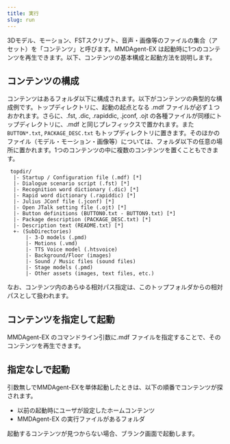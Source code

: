 ```yaml
---
title: 実行
slug: run
---
```


3Dモデル、モーション、FSTスクリプト、音声・画像等のファイルの集合（アセット）を「コンテンツ」と呼びます。MMDAgent-EX は起動時に1つのコンテンツを再生できます。以下、コンテンツの基本構成と起動方法を説明します。

## コンテンツの構成

コンテンツはあるフォルダ以下に構成されます。以下がコンテンツの典型的な構成例です。トップディレクトリに、起動の起点となる .mdf ファイルが必ず１つおかれます。さらに、.fst, .dic, .rapiddic, .jconf, .ojt の各種ファイルが同様にトップディレクトリに、.mdf と同じプレフィックスで置かれます。また `BUTTON*.txt`, `PACKAGE_DESC.txt` もトップディレクトリに置きます。そのほかのファイル（モデル・モーション・画像等）については、フォルダ以下の任意の場所に置かれます。1つのコンテンツの中に複数のコンテンツを置くこともできます。

```text
 topdir/
  |- Startup / Configuration file (.mdf) [*]
  |- Dialogue scenario script (.fst) [*]
  |- Recognition word dictionary (.dic) [*]
  |- Rapid word dictionary (.rapiddic) [*]
  |- Julius JConf file (.jconf) [*]
  |- Open JTalk setting file (.ojt) [*]
  |- Button definitions (BUTTON0.txt - BUTTON9.txt) [*]
  |- Package description (PACKAGE_DESC.txt) [*]
  |- Description text (README.txt) [*]
  +- (SubDirectories)
      |- 3-D models (.pmd)
      |- Motions (.vmd)
      |- TTS Voice model (.htsvoice)
      |- Background/Floor (images)
      |- Sound / Music files (sound files)
      |- Stage models (.pmd)
      |- Other assets (images, text files, etc.)
```

なお、コンテンツ内のあらゆる相対パス指定は、このトップフォルダからの相対パスとして扱われます。

## コンテンツを指定して起動

MMDAgent-EX のコマンドライン引数に.mdf ファイルを指定することで、そのコンテンツを再生できます。

## 指定なしで起動

引数無しでMMDAgent-EXを単体起動したときは、以下の順番でコンテンツが探されます。

- 以前の起動時にユーザが設定したホームコンテンツ
- MMDAgent-EX の実行ファイルがあるフォルダ

起動するコンテンツが見つからない場合、ブランク画面で起動します。


